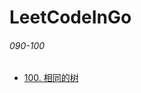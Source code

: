 # LeetCodeInGo


###### 090-100
* [100. 相同的树](https://github.com/SunmoonSan/LeetCodeInGo/blob/master/code000/main/LeetCode100.go)
